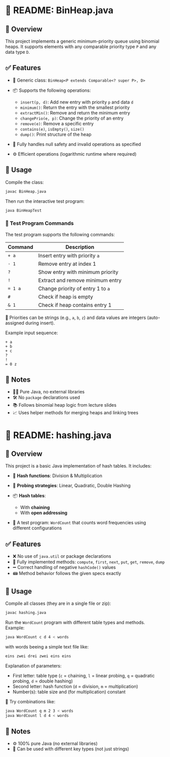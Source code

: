 # 📘 README: BinHeap.java

## 🧩 Overview

This project implements a generic minimum-priority queue using binomial heaps. 
It supports elements with any comparable priority type `P` and any data type `D`.

## ✅ Features

* 🧮 Generic class: `BinHeap<P extends Comparable<? super P>, D>`
* 📦 Supports the following operations:

  * `insert(p, d)`: Add new entry with priority `p` and data `d`
  * `minimum()`: Return the entry with the smallest priority
  * `extractMin()`: Remove and return the minimum entry
  * `changePrio(e, p)`: Change the priority of an entry
  * `remove(e)`: Remove a specific entry
  * `contains(e)`, `isEmpty()`, `size()`
  * `dump()`: Print structure of the heap
* 🧠 Fully handles null safety and invalid operations as specified
* ⚙️ Efficient operations (logarithmic runtime where required)

## 🚀 Usage

Compile the class:

```bash
javac BinHeap.java
```

Then run the interactive test program:

```bash
java BinHeapTest
```

### 🧪 Test Program Commands

The test program supports the following commands:

| Command | Description                       |
| ------- | --------------------------------- |
| `+ a`   | Insert entry with priority `a`    |
| `- 1`   | Remove entry at index 1           |
| `?`     | Show entry with minimum priority  |
| `!`     | Extract and remove minimum entry  |
| `= 1 a` | Change priority of entry 1 to `a` |
| `#`     | Check if heap is empty            |
| `& 1`   | Check if heap contains entry 1    |

🔢 Priorities can be strings (e.g., `a`, `b`, `z`) and data values are integers (auto-assigned during insert).

Example input sequence:

```text
+ a
+ b
+ c
?
!
= 0 z
```

## 📝 Notes

* 🧑‍💻 Pure Java, no external libraries
* 🛠 No `package` declarations used
* 📚 Follows binomial heap logic from lecture slides
* 📈 Uses helper methods for merging heaps and linking trees



# 📘 README: hashing.java

## 🧩 Overview

This project is a basic Java implementation of hash tables. It includes:

* 🔢 **Hash functions**: Division & Multiplication
* 🔁 **Probing strategies**: Linear, Quadratic, Double Hashing
* 📦 **Hash tables**:

    * With **chaining**
    * With **open addressing**
* 🧪 A test program: `WordCount` that counts word frequencies using different configurations

## ✅ Features

* ❌ No use of `java.util` or package declarations
* 🧠 Fully implemented methods: `compute`, `first`, `next`, `put`, `get`, `remove`, `dump`
* ➖ Correct handling of negative `hashCode()` values
* 📾 Method behavior follows the given specs exactly

## 🚀 Usage

Compile all classes (they are in a single file or zip):

```bash
javac hashing.java
```

Run the `WordCount` program with different table types and methods. Example:

```bash
java WordCount c d 4 < words
```

with words beeing a simple text file like:
```bash
eins zwei drei zwei eins eins
```

Explanation of parameters:

* First letter: table type (`c` = chaining, `l` = linear probing, `q` = quadratic probing, `d` = double hashing)
* Second letter: hash function (`d` = division, `m` = multiplication)
* Number(s): table size and (for multiplication) constant

🔄 Try combinations like:

```bash
java WordCount q m 2 3 < words
java WordCount l d 4 < words
```

## 📝 Notes

* ⚙️ 100% pure Java (no external libraries)
* 🔑 Can be used with different key types (not just strings)
